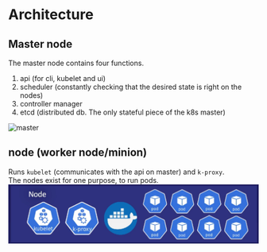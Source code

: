 # Architecture
## Master node
The master node contains four functions.<br>
1. api (for cli, kubelet and ui)
1. scheduler (constantly checking that the desired state is right on the nodes)
1. controller manager
1. etcd (distributed db. The only stateful piece of the k8s master)

![master](pictures/master_node.png)

## node (worker node/minion)
Runs `kubelet` (communicates with the api on master) and `k-proxy`.<br>
The nodes exist for one purpose, to run pods.<br>
![node](pictures/node.png)

